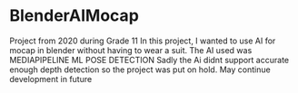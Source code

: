 # BlenderAIMocap

Project from 2020 during Grade 11
In this project, I wanted to use AI for mocap in blender without having to wear a suit. The AI used was MEDIAPIPELINE ML POSE DETECTION
Sadly the Ai didnt support accurate enough depth detection so the project was put on hold. May continue development in future
